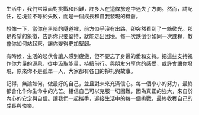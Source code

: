 生活中，我們常常面對挑戰和困難，許多人在這條旅途中迷失了方向。然而，請記住，逆境並不等於失敗，而是一個成長和自我發現的機會。

想像一下，當你在黑暗的隧道裡，前方似乎沒有出路，卻突然看到了一絲微光。那是希望的象徵，告訴你只要堅持，就能走出困境。每一次跌倒份如同一次課程，教會你如何站起來，讓你變得更加堅韌。

有時候，生活的起伏會讓人感到疲憊，但不要忘了身邊的愛和支持。把這些支持視作你力量的源泉，從中汲取能量，持續前行。與朋友分享你的感受，或許會讓你發現，原來你不是孤單一人，大家都有各自的掙扎與故事。

記得，無論如何，做最好的自己，並且對未來充滿信心。每一個小小的努力，最終都會化作你生命中的光芒。相信自己可以克服一切困難，因為真正的強大，來自於內心的安定與自信。讓我們一起攜手，迎接生活中的每一個挑戰，最終收穫自己的成長與快樂。